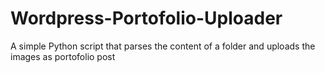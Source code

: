# Wordpress-Portofolio-Uploader
A simple Python script that parses the content of a folder and uploads the images as portofolio post
